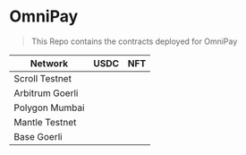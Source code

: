 # OmniPay

> This Repo contains the contracts deployed for OmniPay

| Network         | USDC | NFT |
| --------------- | ---- | --- |
| Scroll Testnet  |      |     |
| Arbitrum Goerli |      |     |
| Polygon Mumbai  |      |     |
| Mantle Testnet  |      |     |
| Base Goerli     |      |     |
